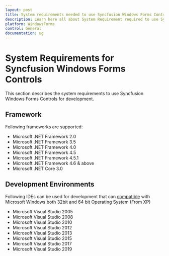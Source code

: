 ```yaml
---
layout: post
title: System requirements needed to use Syncfusion Windows Forms Controls
description: Learn here all about System Requirement required to use Syncfusion Essential Studio Windows Forms Controls and more.
platform: WindowsForms
control: General
documentation: ug
---
```



# System Requirements for Syncfusion Windows Forms Controls

This section describes the system requirements to use Syncfusion Windows Forms Controls for development.

## Framework

Following frameworks are supported:

* Microsoft .NET Framework 2.0
* Microsoft .NET Framework 3.5
* Microsoft .NET Framework 4.0
* Microsoft .NET Framework 4.5
* Microsoft .NET Framework 4.5.1
* Microsoft .NET Framework 4.6 & above
* Microsoft .NET Core 3.0

## Development Environments

Following IDEs can be used for development that can [compatible](https://www.visualstudio.com/en-us/products/visual-studio-2015-compatibility-vs.aspx) with Microsoft Windows both 32bit and 64 bit Operating System (From XP)  

* Microsoft Visual Studio 2005
* Microsoft Visual Studio 2008
* Microsoft Visual Studio 2010
* Microsoft Visual Studio 2012
* Microsoft Visual Studio 2013
* Microsoft Visual Studio 2015
* Microsoft Visual Studio 2017
* Microsoft Visual Studio 2019

